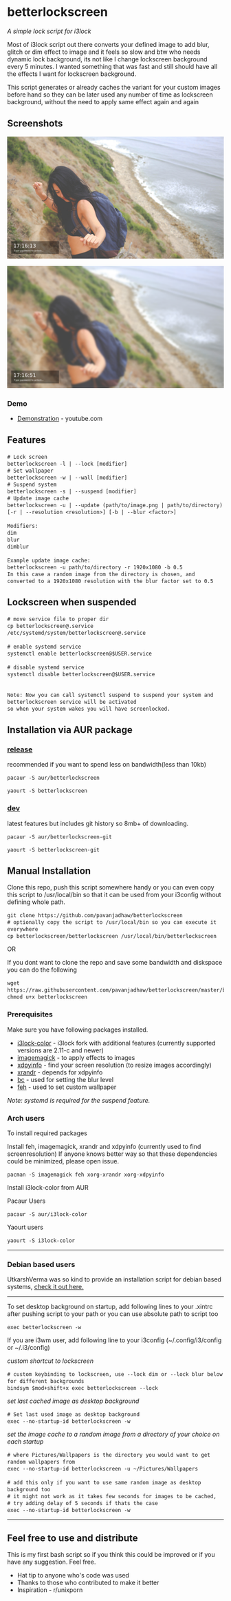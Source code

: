 # betterlockscreen
*A simple lock script for i3lock*

Most of i3lock script out there converts your defined image to add blur, glitch or dim effect to image and it feels so slow and btw who needs dynamic lock background,
its not like I change lockscreen background every 5 minutes.
I wanted something that was fast and still should have all the effects I want for lockscreen background.

This script generates or already caches the variant for your custom images before hand so they can be later used any number of time as lockscreen background,
without the need to apply same effect again and again

## Screenshots

![scrot1](https://github.com/pavanjadhaw/betterlockscreen.demo/raw/master/scrots/scrot1.png "scrot1.png")

![scrot2](https://github.com/pavanjadhaw/betterlockscreen.demo/raw/master/scrots/scrot2.png "scrot2.png")

### Demo

* [Demonstration](https://www.youtube.com/watch?v=9Ng5FZwnn6M&feature=youtu.be) - youtube.com

## Features

```
# Lock screen
betterlockscreen -l | --lock [modifier]
# Set wallpaper
betterlockscreen -w | --wall [modifier]
# Suspend system
betterlockscreen -s | --suspend [modifier]
# Update image cache
betterlockscreen -u | --update (path/to/image.png | path/to/directory) [-r | --resolution <resolution>] [-b | --blur <factor>]

Modifiers:
dim
blur
dimblur

Example update image cache:
betterlockscreen -u path/to/directory -r 1920x1080 -b 0.5
In this case a random image from the directory is chosen, and converted to a 1920x1080 resolution with the blur factor set to 0.5
```

## Lockscreen when suspended

```
# move service file to proper dir
cp betterlockscreen@.service /etc/systemd/system/betterlockscreen@.service

# enable systemd service
systemctl enable betterlockscreen@$USER.service

# disable systemd service
systemctl disable betterlockscreen@$USER.service


Note: Now you can call systemctl suspend to suspend your system and betterlockscreen service will be activated
so when your system wakes you will have screenlocked.
```

## Installation via AUR package

### [release](https://aur.archlinux.org/packages/betterlockscreen/)  
recommended if you want to spend less on bandwidth(less than 10kb) 
```
pacaur -S aur/betterlockscreen
```
```
yaourt -S betterlockscreen
```

### [dev](https://aur.archlinux.org/packages/betterlockscreen-git/)  
latest features but includes git history so 8mb+ of downloading.
```
pacaur -S aur/betterlockscreen-git
```
```
yaourt -S betterlockscreen-git
```

## Manual Installation

Clone this repo, push this script somewhere handy or you can even copy this script to /usr/local/bin so that it can be used from your i3config without defining whole path.

```
git clone https://github.com/pavanjadhaw/betterlockscreen 
# optionally copy the script to /usr/local/bin so you can execute it everywhere
cp betterlockscreen/betterlockscreen /usr/local/bin/betterlockscreen
```

OR

If you dont want to clone the repo and save some bandwidth and diskspace you can do the following

```
wget https://raw.githubusercontent.com/pavanjadhaw/betterlockscreen/master/betterlockscreen
chmod u+x betterlockscreen
```

### Prerequisites

Make sure you have following packages installed.

* [i3lock-color](https://github.com/PandorasFox/i3lock-color) - i3lock fork with additional features (currently supported versions are 2.11-c and newer)
* [imagemagick](https://www.imagemagick.org/script/index.php) - to apply effects to images
* [xdpyinfo](https://www.x.org/archive/X11R7.7/doc/man/man1/xdpyinfo.1.xhtml) - find your screen resolution (to resize images accordingly)
* [xrandr](https://www.x.org/wiki/Projects/XRandR/) - depends for xdpyinfo
* [bc](https://www.gnu.org/software/bc/) - used for setting the blur level
* [feh](https://feh.finalrewind.org/) - used to set custom wallpaper

*Note: systemd is required for the suspend feature.*

### Arch users

To install required packages

Install feh, imagemagick, xrandr and xdpyinfo (currently used to find screenresolution)
If anyone knows better way so that these dependencies could be minimized, please open issue.

```
pacman -S imagemagick feh xorg-xrandr xorg-xdpyinfo
```

Install i3lock-color from AUR

Pacaur Users
```
pacaur -S aur/i3lock-color
```

Yaourt users
```
yaourt -S i3lock-color
```
---

### Debian based users

UtkarshVerma was so kind to provide an installation script for debian based systems, [check it out here.](https://github.com/UtkarshVerma/installer-scripts/blob/master/betterlockscreen.sh)

---

To set desktop background on startup, add following lines to your .xintrc after pushing script to your path or you can use absolute path to script too

```
exec betterlockscreen -w
```

If you are i3wm user, add following line to your i3config (~/.config/i3/config or ~/.i3/config)

*custom shortcut to lockscreen*
```
# custom keybinding to lockscreen, use --lock dim or --lock blur below for different backgrounds
bindsym $mod+shift+x exec betterlockscreen --lock
```

*set last cached image as desktop background*
```
# Set last used image as desktop background
exec --no-startup-id betterlockscreen -w
```

*set the image cache to a random image from a directory of your choice on each startup*
```
# where Pictures/Wallpapers is the directory you would want to get random wallpapers from
exec --no-startup-id betterlockscreen -u ~/Pictures/Wallpapers

# add this only if you want to use same random image as desktop background too
# it might not work as it takes few seconds for images to be cached,
# try adding delay of 5 seconds if thats the case
exec --no-startup-id betterlockscreen -w
```

---

## Feel free to use and distribute

This is my first bash script so if you think this could be improved or if you have any suggestion. Feel free.

* Hat tip to anyone who's code was used
* Thanks to those who contributed to make it better
* Inspiration - r/unixporn
